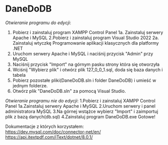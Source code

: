 # DaneDoDB
*Otwieranie programu do edycji*:
1. Pobierz i zainstaluj program XAMPP Control Panel
1a. Zainstaluj serwery Apache i MySQL
2.Pobierz i zainstaluj program Visual Studio 2022
2a. Zainstaluj wtyczkę Programowanie aplikacji klasycznych dla platformy .NET
3. Uruchom serwery Apache i MySQL i naciśnij przycisk "Admin" przy MySQL
4. Naciśnij przycisk "Import" na górnym pasku strony która się otworzyła
5. Wciśnij "Wybierz plik" i otwórz plik 127_0_0_1.sql, doda się baza danych i tabela
6. Pobierz pozostałe pliki(DaneDoDB.sln i folder DaneDoDB) i umieść w jednym folderze.
7. Otwórz plik "DaneDoDB.sln" za pomocą Visual Studio.

   
*Otwieranie programu nie do edycji*:
1.Pobierz i zainstaluj XAMPP Control Panel
1a.Zainstaluj serwery Apache i MySQL
2.Uruchom serwery i panel administratora MySQL
3.Na górnej wstążce wybierz "Import" i zaimportuj plik z bazą danych(db.sql)
4.Zainstaluj program DaneDoDB.exe
Gotowe!

   Dokumentacje z których korzystałem:
   https://dev.mysql.com/doc/connector-net/en/
   https://api.itextpdf.com/iText/dotnet/8.0.1/
